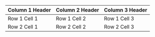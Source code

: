 | Column 1 Header | Column 2 Header | Column 3 Header |
| -------------- | -------------- | -------------- |
| Row 1 Cell 1   | Row 1 Cell 2   | Row 1 Cell 3   |
| Row 2 Cell 1   | Row 2 Cell 2   | Row 2 Cell 3   |
